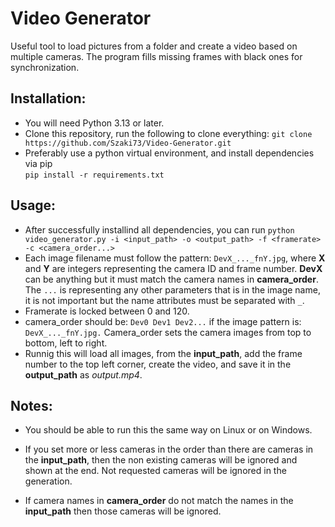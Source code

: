 # Video Generator
Useful tool to load pictures from a folder and create a video based on multiple cameras. The program fills missing frames with black ones for synchronization.

## Installation:
- You will need Python 3.13 or later.
- Clone this repository, run the following to clone everything: `git clone https://github.com/Szaki73/Video-Generator.git`
- Preferably use a python virtual environment, and install dependencies via pip\
  `pip install -r requirements.txt`

## Usage:

- After successfully installind all dependencies, you can run `python video_generator.py -i <input_path> -o <output_path> -f <framerate> -c <camera_order...>`
- Each image filename must follow the pattern: `DevX_..._fnY.jpg`, where **X** and **Y** are integers representing the camera ID and frame number. **DevX** can be anything but it must match the camera names in **camera_order**. The `...` is representing any other parameters that is in the image name, it is not important but the name attributes must be separated with `_`.
- Framerate is locked between 0 and 120.
- camera_order should be: `Dev0 Dev1 Dev2...` if the image pattern is: `DevX_..._fnY.jpg.`
  Camera_order sets the camera images from top to bottom, left to right.
- Runnig this will load all images, from the **input_path**, add the frame number to the top left corner, create the video, and save it in the **output_path** as *output.mp4*.

## Notes:

- You should be able to run this the same way on Linux or on Windows.

- If you set more or less cameras in the order than there are cameras in the **input_path**, then the non existing cameras will be ignored and shown at the end. Not requested cameras will be ignored in the generation.
- If camera names in **camera_order** do not match the names in the **input_path** then those cameras will be ignored.
